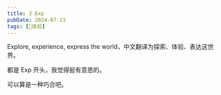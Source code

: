 ```yaml
---
title: 3 Exp
pubDate: 2024-07-23
tags: [💓体验]
---
```


Explore, experience, express the world，中文翻译为探索、体验、表达这世界。

都是 Exp 开头，我觉得挺有意思的。

可以算是一种巧合吧。
